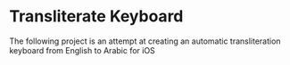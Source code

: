 # Transliterate Keyboard

The following project is an attempt at creating an automatic transliteration
keyboard from English to Arabic for iOS 
